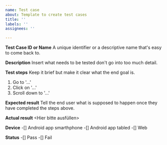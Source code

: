 ```yaml
---
name: Test case
about: Template to create test cases
title: ''
labels: ''
assignees: ''

---
```


**Test Case ID or Name**
A unique identifier or a descriptive name that's easy to come back to.

**Description**
Insert what needs to be tested don't go into too much detail.

**Test steps**
Keep it brief but make it clear what the end goal is.

1. Go to '...'
2. Click on '...'
3. Scroll down to '...'

**Expected result**
Tell the end user what is supposed to happen once they have completed the steps above. 

**Actual result**
 <Hier bitte ausfüllen>

**Device**
-[] Android app smarthphone
-[] Android app tabled
-[] Web

**Status**
-[] Pass
-[] Fail
